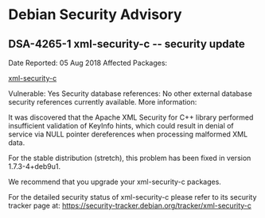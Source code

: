 
Debian Security Advisory
========================


DSA-4265-1 xml-security-c -- security update
--------------------------------------------



Date Reported:
05 Aug 2018
Affected Packages:

[xml-security-c](https://packages.debian.org/src:xml-security-c)

Vulnerable:
Yes
Security database references:
No other external database security references currently available.
More information:

It was discovered that the Apache XML Security for C++ library performed
insufficient validation of KeyInfo hints, which could result in denial
of service via NULL pointer dereferences when processing malformed XML
data.


For the stable distribution (stretch), this problem has been fixed in
version 1.7.3-4+deb9u1.


We recommend that you upgrade your xml-security-c packages.


For the detailed security status of xml-security-c please refer to
its security tracker page at:
<https://security-tracker.debian.org/tracker/xml-security-c>





